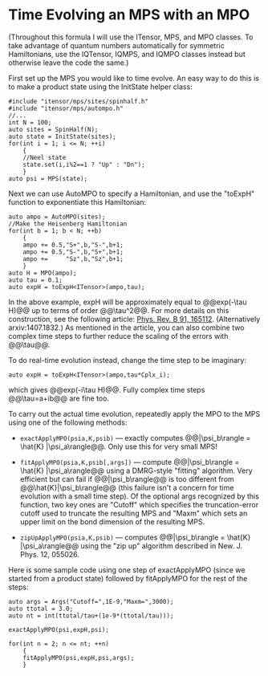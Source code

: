 # Time Evolving an MPS with an MPO

(Throughout this formula I will use the ITensor, MPS, and MPO classes. To take advantage
of quantum numbers automatically for symmetric Hamiltonians, 
use the IQTensor, IQMPS, and IQMPO classes instead but otherwise leave the code the same.)

First set up the MPS you would like to time evolve. An easy way to do this is to make
a product state using the InitState helper class:

    #include "itensor/mps/sites/spinhalf.h"
    #include "itensor/mps/autompo.h"
    //...
    int N = 100;
    auto sites = SpinHalf(N);
    auto state = InitState(sites);
    for(int i = 1; i <= N; ++i)
        {
        //Neel state
        state.set(i,i%2==1 ? "Up" : "Dn");
        }
    auto psi = MPS(state);

Next we can use AutoMPO to specify a Hamiltonian, and use the "toExpH" function to exponentiate this
Hamiltonian:

    auto ampo = AutoMPO(sites);
    //Make the Heisenberg Hamiltonian
    for(int b = 1; b < N; ++b)
        {
        ampo += 0.5,"S+",b,"S-",b+1;
        ampo += 0.5,"S-",b,"S+",b+1;
        ampo +=     "Sz",b,"Sz",b+1;
        }
    auto H = MPO(ampo);
    auto tau = 0.1;
    auto expH = toExpH<ITensor>(ampo,tau);

In the above example, expH will be approximately equal to @@exp(-\tau H)@@ up to terms of order @@\tau^2@@.
For more details on this construction, see the following article: <a href="http://journals.aps.org/prb/abstract/10.1103/PhysRevB.91.165112" target="_blank">Phys. Rev. B 91, 165112</a>. (Alternatively arxiv:1407.1832.) As mentioned in the article, you can also combine two complex time steps to further reduce the scaling of the errors with @@\tau@@.

To do real-time evolution instead, change the time step to be imaginary:

    auto expH = toExpH<ITensor>(ampo,tau*Cplx_i);

which gives @@exp(-i\tau H)@@. Fully complex time steps @@\tau=a+ib@@ are fine too.

To carry out the actual time evolution, repeatedly apply the MPO to the MPS using one of the following methods:

* `exactApplyMPO(psia,K,psib)` &mdash; exactly computes @@|\psi\_b\rangle = \hat{K} |\psi\_a\rangle@@. Only use this for very small MPS!

* `fitApplyMPO(psia,K,psib[,args])` &mdash; compute @@|\psi\_b\rangle = \hat{K} |\psi\_a\rangle@@ using a DMRG-style "fitting" algorithm. Very efficient but can fail if @@|\psi\_b\rangle@@ is too different from @@\hat{K}|\psi\_b\rangle@@ (this failure isn't a concern for time evolution with a small time step). Of the optional args recognized by this function, two key ones are "Cutoff" which specifies the truncation-error cutoff used to truncate the resulting MPS and "Maxm" which sets an upper limit on the bond dimension of the resulting MPS.

* `zipUpApplyMPO(psia,K,psib)` &mdash; computes @@|\psi\_b\rangle = \hat{K} |\psi\_a\rangle@@ using the "zip up" algorithm described in  New. J. Phys. 12, 055026. 


Here is some sample code using one step of exactApplyMPO (since we started from a product state) followed by fitApplyMPO
for the rest of the steps:

    auto args = Args("Cutoff=",1E-9,"Maxm=",3000);
    auto ttotal = 3.0;
    auto nt = int(ttotal/tau+(1e-9*(ttotal/tau)));

    exactApplyMPO(psi,expH,psi);

    for(int n = 2; n <= nt; ++n)
        {
        fitApplyMPO(psi,expH,psi,args);
        }


